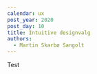 ```yaml
---
calendar: ux
post_year: 2020
post_day: 10
title: Intuitive designvalg
authors:
  - Martin Skarbø Sangolt
---
```

Test